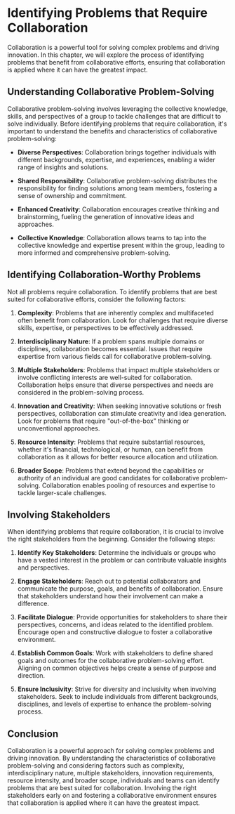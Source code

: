 Identifying Problems that Require Collaboration
========================================================

Collaboration is a powerful tool for solving complex problems and driving innovation. In this chapter, we will explore the process of identifying problems that benefit from collaborative efforts, ensuring that collaboration is applied where it can have the greatest impact.

Understanding Collaborative Problem-Solving
-------------------------------------------

Collaborative problem-solving involves leveraging the collective knowledge, skills, and perspectives of a group to tackle challenges that are difficult to solve individually. Before identifying problems that require collaboration, it's important to understand the benefits and characteristics of collaborative problem-solving:

* **Diverse Perspectives**: Collaboration brings together individuals with different backgrounds, expertise, and experiences, enabling a wider range of insights and solutions.

* **Shared Responsibility**: Collaborative problem-solving distributes the responsibility for finding solutions among team members, fostering a sense of ownership and commitment.

* **Enhanced Creativity**: Collaboration encourages creative thinking and brainstorming, fueling the generation of innovative ideas and approaches.

* **Collective Knowledge**: Collaboration allows teams to tap into the collective knowledge and expertise present within the group, leading to more informed and comprehensive problem-solving.

Identifying Collaboration-Worthy Problems
-----------------------------------------

Not all problems require collaboration. To identify problems that are best suited for collaborative efforts, consider the following factors:

1. **Complexity**: Problems that are inherently complex and multifaceted often benefit from collaboration. Look for challenges that require diverse skills, expertise, or perspectives to be effectively addressed.

2. **Interdisciplinary Nature**: If a problem spans multiple domains or disciplines, collaboration becomes essential. Issues that require expertise from various fields call for collaborative problem-solving.

3. **Multiple Stakeholders**: Problems that impact multiple stakeholders or involve conflicting interests are well-suited for collaboration. Collaboration helps ensure that diverse perspectives and needs are considered in the problem-solving process.

4. **Innovation and Creativity**: When seeking innovative solutions or fresh perspectives, collaboration can stimulate creativity and idea generation. Look for problems that require "out-of-the-box" thinking or unconventional approaches.

5. **Resource Intensity**: Problems that require substantial resources, whether it's financial, technological, or human, can benefit from collaboration as it allows for better resource allocation and utilization.

6. **Broader Scope**: Problems that extend beyond the capabilities or authority of an individual are good candidates for collaborative problem-solving. Collaboration enables pooling of resources and expertise to tackle larger-scale challenges.

Involving Stakeholders
----------------------

When identifying problems that require collaboration, it is crucial to involve the right stakeholders from the beginning. Consider the following steps:

1. **Identify Key Stakeholders**: Determine the individuals or groups who have a vested interest in the problem or can contribute valuable insights and perspectives.

2. **Engage Stakeholders**: Reach out to potential collaborators and communicate the purpose, goals, and benefits of collaboration. Ensure that stakeholders understand how their involvement can make a difference.

3. **Facilitate Dialogue**: Provide opportunities for stakeholders to share their perspectives, concerns, and ideas related to the identified problem. Encourage open and constructive dialogue to foster a collaborative environment.

4. **Establish Common Goals**: Work with stakeholders to define shared goals and outcomes for the collaborative problem-solving effort. Aligning on common objectives helps create a sense of purpose and direction.

5. **Ensure Inclusivity**: Strive for diversity and inclusivity when involving stakeholders. Seek to include individuals from different backgrounds, disciplines, and levels of expertise to enhance the problem-solving process.

Conclusion
----------

Collaboration is a powerful approach for solving complex problems and driving innovation. By understanding the characteristics of collaborative problem-solving and considering factors such as complexity, interdisciplinary nature, multiple stakeholders, innovation requirements, resource intensity, and broader scope, individuals and teams can identify problems that are best suited for collaboration. Involving the right stakeholders early on and fostering a collaborative environment ensures that collaboration is applied where it can have the greatest impact.
